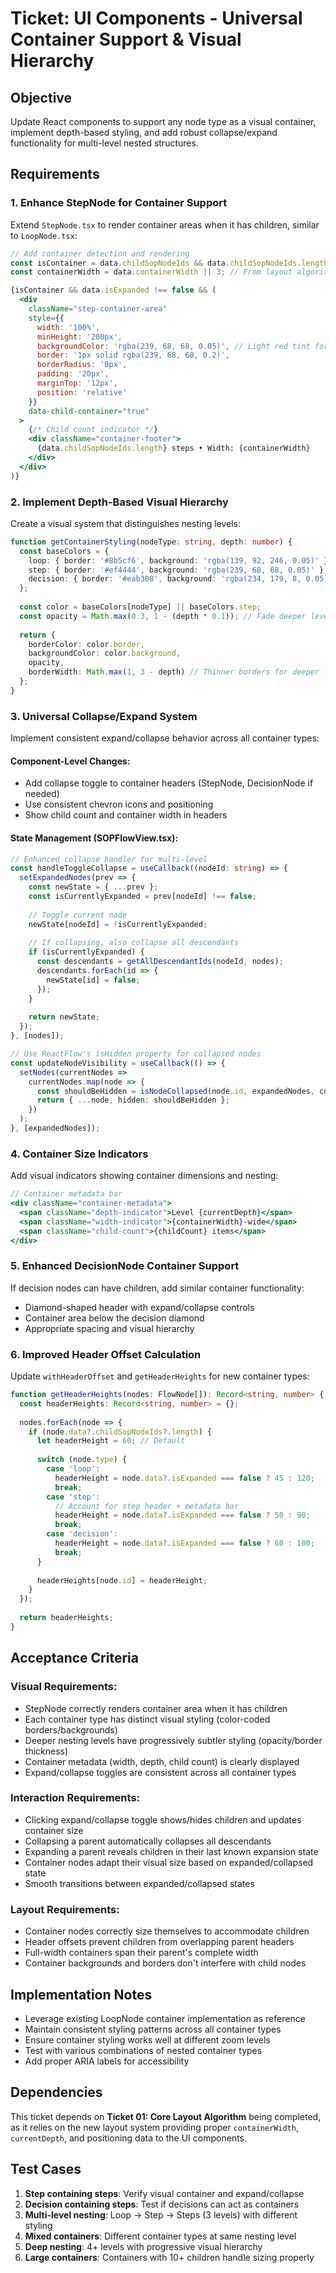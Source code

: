 # Ticket: UI Components - Universal Container Support & Visual Hierarchy

## Objective
Update React components to support any node type as a visual container, implement depth-based styling, and add robust collapse/expand functionality for multi-level nested structures.

## Requirements

### 1. Enhance StepNode for Container Support

Extend `StepNode.tsx` to render container areas when it has children, similar to `LoopNode.tsx`:

```jsx
// Add container detection and rendering
const isContainer = data.childSopNodeIds && data.childSopNodeIds.length > 0;
const containerWidth = data.containerWidth || 3; // From layout algorithm

{isContainer && data.isExpanded !== false && (
  <div 
    className="step-container-area"
    style={{
      width: '100%',
      minHeight: '200px',
      backgroundColor: 'rgba(239, 68, 68, 0.05)', // Light red tint for step containers
      border: '1px solid rgba(239, 68, 68, 0.2)',
      borderRadius: '8px',
      padding: '20px',
      marginTop: '12px',
      position: 'relative'
    }}
    data-child-container="true"
  >
    {/* Child count indicator */}
    <div className="container-footer">
      {data.childSopNodeIds.length} steps • Width: {containerWidth}
    </div>
  </div>
)}
```

### 2. Implement Depth-Based Visual Hierarchy

Create a visual system that distinguishes nesting levels:

```typescript
function getContainerStyling(nodeType: string, depth: number) {
  const baseColors = {
    loop: { border: '#8b5cf6', background: 'rgba(139, 92, 246, 0.05)' },
    step: { border: '#ef4444', background: 'rgba(239, 68, 68, 0.05)' },
    decision: { border: '#eab308', background: 'rgba(234, 179, 8, 0.05)' }
  };
  
  const color = baseColors[nodeType] || baseColors.step;
  const opacity = Math.max(0.3, 1 - (depth * 0.1)); // Fade deeper levels
  
  return {
    borderColor: color.border,
    backgroundColor: color.background,
    opacity,
    borderWidth: Math.max(1, 3 - depth) // Thinner borders for deeper levels
  };
}
```

### 3. Universal Collapse/Expand System

Implement consistent expand/collapse behavior across all container types:

#### Component-Level Changes:
- Add collapse toggle to container headers (StepNode, DecisionNode if needed)
- Use consistent chevron icons and positioning
- Show child count and container width in headers

#### State Management (SOPFlowView.tsx):
```typescript
// Enhanced collapse handler for multi-level
const handleToggleCollapse = useCallback((nodeId: string) => {
  setExpandedNodes(prev => {
    const newState = { ...prev };
    const isCurrentlyExpanded = prev[nodeId] !== false;
    
    // Toggle current node
    newState[nodeId] = !isCurrentlyExpanded;
    
    // If collapsing, also collapse all descendants
    if (isCurrentlyExpanded) {
      const descendants = getAllDescendantIds(nodeId, nodes);
      descendants.forEach(id => {
        newState[id] = false;
      });
    }
    
    return newState;
  });
}, [nodes]);

// Use ReactFlow's isHidden property for collapsed nodes
const updateNodeVisibility = useCallback(() => {
  setNodes(currentNodes => 
    currentNodes.map(node => {
      const shouldBeHidden = isNodeCollapsed(node.id, expandedNodes, currentNodes);
      return { ...node, hidden: shouldBeHidden };
    })
  );
}, [expandedNodes]);
```

### 4. Container Size Indicators

Add visual indicators showing container dimensions and nesting:

```jsx
// Container metadata bar
<div className="container-metadata">
  <span className="depth-indicator">Level {currentDepth}</span>
  <span className="width-indicator">{containerWidth}-wide</span>
  <span className="child-count">{childCount} items</span>
</div>
```

### 5. Enhanced DecisionNode Container Support

If decision nodes can have children, add similar container functionality:

- Diamond-shaped header with expand/collapse controls
- Container area below the decision diamond
- Appropriate spacing and visual hierarchy

### 6. Improved Header Offset Calculation

Update `withHeaderOffset` and `getHeaderHeights` for new container types:

```typescript
function getHeaderHeights(nodes: FlowNode[]): Record<string, number> {
  const headerHeights: Record<string, number> = {};
  
  nodes.forEach(node => {
    if (node.data?.childSopNodeIds?.length) {
      let headerHeight = 60; // Default
      
      switch (node.type) {
        case 'loop':
          headerHeight = node.data?.isExpanded === false ? 45 : 120;
          break;
        case 'step':
          // Account for step header + metadata bar
          headerHeight = node.data?.isExpanded === false ? 50 : 90;
          break;
        case 'decision':
          headerHeight = node.data?.isExpanded === false ? 60 : 100;
          break;
      }
      
      headerHeights[node.id] = headerHeight;
    }
  });
  
  return headerHeights;
}
```

## Acceptance Criteria

### Visual Requirements:
- StepNode correctly renders container area when it has children
- Each container type has distinct visual styling (color-coded borders/backgrounds)
- Deeper nesting levels have progressively subtler styling (opacity/border thickness)
- Container metadata (width, depth, child count) is clearly displayed
- Expand/collapse toggles are consistent across all container types

### Interaction Requirements:
- Clicking expand/collapse toggle shows/hides children and updates container size
- Collapsing a parent automatically collapses all descendants
- Expanding a parent reveals children in their last known expansion state
- Container nodes adapt their visual size based on expanded/collapsed state
- Smooth transitions between expanded/collapsed states

### Layout Requirements:
- Container nodes correctly size themselves to accommodate children
- Header offsets prevent children from overlapping parent headers
- Full-width containers span their parent's complete width
- Container backgrounds and borders don't interfere with child nodes

## Implementation Notes

- Leverage existing LoopNode container implementation as reference
- Maintain consistent styling patterns across all container types  
- Ensure container styling works well at different zoom levels
- Test with various combinations of nested container types
- Add proper ARIA labels for accessibility

## Dependencies

This ticket depends on **Ticket 01: Core Layout Algorithm** being completed, as it relies on the new layout system providing proper `containerWidth`, `currentDepth`, and positioning data to the UI components.

## Test Cases

1. **Step containing steps**: Verify visual container and expand/collapse
2. **Decision containing steps**: Test if decisions can act as containers
3. **Multi-level nesting**: Loop → Step → Steps (3 levels) with different styling
4. **Mixed containers**: Different container types at same nesting level
5. **Deep nesting**: 4+ levels with progressive visual hierarchy
6. **Large containers**: Containers with 10+ children handle sizing properly 